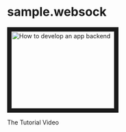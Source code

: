 # sample.websock

<a href="http://www.youtube.com/watch?feature=player_embedded&v=2lF-bHs2ipY
" target="_blank"><img src="http://img.youtube.com/vi/2lF-bHs2ipY/0.jpg" 
alt="How to develop an app backend" width="240" height="180" border="10" /></a>

The Tutorial Video
